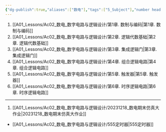 ```yaml
---
{"dg-publish":true,"aliases":["数电"],"tags":["5_Subject"],"number headings":"auto, first-level 1, max 6, A.1.","Created-Date":"2023-08-13 10:18:56","Modified-Date":"2024-04-18 11:53:21","permalink":"/A01_Lessons/Ac02_数电_数字电路与逻辑设计/数字电路与逻辑设计/","dgPassFrontmatter":true}
---
```





1. [[A01_Lessons/Ac02_数电_数字电路与逻辑设计/第1章. 数制与编码\|第1章. 数制与编码]]
2. [[A01_Lessons/Ac02_数电_数字电路与逻辑设计/第2章. 逻辑代数基础\|第2章. 逻辑代数基础]]
3. [[A01_Lessons/Ac02_数电_数字电路与逻辑设计/第3章. 集成逻辑门\|第3章. 集成逻辑门]]
4. [[A01_Lessons/Ac02_数电_数字电路与逻辑设计/第4章. 组合逻辑电路\|第4章. 组合逻辑电路]]
5. [[A01_Lessons/Ac02_数电_数字电路与逻辑设计/第5章. 触发器\|第5章. 触发器]]
6. [[A01_Lessons/Ac02_数电_数字电路与逻辑设计/第6章. 时序逻辑电路\|第6章. 时序逻辑电路]]




---


1. [[A01_Lessons/Ac02_数电_数字电路与逻辑设计/20231218_数电期末仿真大作业\|20231218_数电期末仿真大作业]]

- [[A01_Lessons/Ac02_数电_数字电路与逻辑设计/555定时器\|555定时器]]